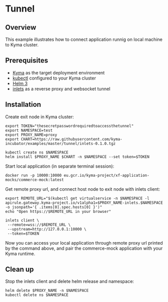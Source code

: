 # Tunnel

## Overview

This example illustrates how to connect application runnig on local machine to Kyma cluster.

## Prerequisites

- [Kyma](https://kyma-project.io/docs/) as the target deployment environment
- [kubectl](https://kubernetes.io/docs/tasks/tools/install-kubectl/) configured to your Kyma cluster
- [Helm 3](https://helm.sh/docs/intro/install/)
- [inlets](https://github.com/inlets/inlets#install-the-cli) as a reverse proxy and websocket tunnel


## Installation

Create exit node in Kyma cluster:
```
export TOKEN="thesecretpasswordrequiredtoaccessthetunnel" 
export NAMESPACE=test
export PROXY_NAME=proxy
export CHART=https://raw.githubusercontent.com/kyma-incubator/examples/master/tunnel/inlets-0.1.0.tgz

kubectl create ns $NAMESPACE
helm install $PROXY_NAME $CHART -n $NAMESPACE --set token=$TOKEN
```

Start local application (in separate terminal session):
```
docker run -p 10000:10000 eu.gcr.io/kyma-project/xf-application-mocks/commerce-mock:latest
```

Get remote proxy url, and connect host node to exit node with inlets client:
```
export REMOTE_URL="$(kubectl get virtualservice -n $NAMESPACE -l apirule.gateway.kyma-project.io/v1alpha1=$PROXY_NAME-inlets.$NAMESPACE -o jsonpath='{ .items[0].spec.hosts[0] }')"
echo "Open https://$REMOTE_URL in your browser"

inlets client \
 --remote=wss://$REMOTE_URL \
 --upstream=http://127.0.0.1:10000 \
 --token=$TOKEN
```

Now you can access your local application through remote proxy url printed by the command above, and pair the commerce-mock application with your Kyma runtime.

## Clean up

Stop the inlets client and delete helm release and namespace:
```
helm delete $PROXY_NAME -n $NAMESPACE
kubectl delete ns $NAMESPACE
```